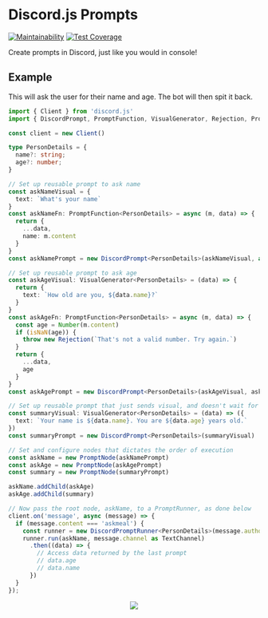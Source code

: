 # Discord.js Prompts
[![Maintainability](https://api.codeclimate.com/v1/badges/c4c08e63d9d7078a3b5b/maintainability)](https://codeclimate.com/github/synzen/discord.js-prompts/maintainability)
[![Test Coverage](https://api.codeclimate.com/v1/badges/c4c08e63d9d7078a3b5b/test_coverage)](https://codeclimate.com/github/synzen/discord.js-prompts/test_coverage)

Create prompts in Discord, just like you would in console!

## Example

This will ask the user for their name and age. The bot will then spit it back.

```ts
import { Client } from 'discord.js'
import { DiscordPrompt, PromptFunction, VisualGenerator, Rejection, PromptNode, DiscordPromptRunner, TextChannel } from 'discord.js-prompts';

const client = new Client()

type PersonDetails = {
  name?: string;
  age?: number;
}

// Set up reusable prompt to ask name
const askNameVisual = {
  text: `What's your name`
}
const askNameFn: PromptFunction<PersonDetails> = async (m, data) => {
  return {
    ...data,
    name: m.content
  }
}
const askNamePrompt = new DiscordPrompt<PersonDetails>(askNameVisual, async (m, data) => ({ ...data, name: m.content }))

// Set up reusable prompt to ask age
const askAgeVisual: VisualGenerator<PersonDetails> = (data) => {
  return {
    text: `How old are you, ${data.name}?`
  }
}
const askAgeFn: PromptFunction<PersonDetails> = async (m, data) => {
  const age = Number(m.content)
  if (isNaN(age)) {
    throw new Rejection(`That's not a valid number. Try again.`)
  }
  return {
    ...data,
    age
  }
}
const askAgePrompt = new DiscordPrompt<PersonDetails>(askAgeVisual, askAgeFn)

// Set up reusable prompt that just sends visual, and doesn't wait for input
const summaryVisual: VisualGenerator<PersonDetails> = (data) => ({
  text: `Your name is ${data.name}. You are ${data.age} years old.`
})
const summaryPrompt = new DiscordPrompt<PersonDetails>(summaryVisual)

// Set and configure nodes that dictates the order of execution
const askName = new PromptNode(askNamePrompt)
const askAge = new PromptNode(askAgePrompt)
const summary = new PromptNode(summaryPrompt)

askName.addChild(askAge)
askAge.addChild(summary)

// Now pass the root node, askName, to a PromptRunner, as done below
client.on('message', async (message) => {
  if (message.content === 'askmeal') {
    const runner = new DiscordPromptRunner<PersonDetails>(message.author, {})
    runner.run(askName, message.channel as TextChannel)
      .then((data) => {
        // Access data returned by the last prompt
        // data.age
        // data.name
      })
  }
});
```
<p align="center">
  <img src="https://i.imgur.com/6nw8d8n.png">
</p>

